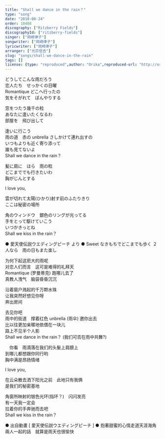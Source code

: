 ```yaml
---
title: "Shall we dance in the rain？"
type: "song"
date: "2010-08-24"
order: 10408
discography: ["Ritzberry Fields"]
discographyId: ["ritzberry-fields"]
singer: ["岡崎律子"]
songwriter: ["岡崎律子"]
lyricwriter: ["岡崎律子"]
arranger: ["光宗信吉"]
slug: "songs/shall-we-dance-in-the-rain"
tags: []
license: {type: "reproduced",author: "Orika",reproduced-url: "http://orikamushi.myweb.hinet.net/",reproduced-website: "織歌蟲網站"}
---
```


どうしてこんな雨だろう   
恋人たち　せっかくの日曜   
Romantique どこへ行ったの   
気をそがれて　ぼんやりする   
  
窓をつたう幾千の粒   
あなたに逢いたくなるわ   
部屋を　飛び出して   
  
逢いに行こう   
雨の道　赤の unbrella さしかけて連れ出すの   
いつもよりも近く寄り添って   
誰も見てないよ   
Shall we dance in the rain？   
  
髪に肩に　ほら　雨の粒   
どこまででも行きたいわ   
胸がじんとする   
  
I love you,   
  
雲が切れて太陽(ひかり)射す前のふたりきり   
ここは秘密の場所   
  
角のウィンドウ　銀色のリングが光ってる   
手をとって駆けていこう   
いつかきっとね   
Shall we kiss in the rain？  
  
● 愛天使伝説ウエディングピーチ より ● Sweet なきもちでどこまでも歩く ２人なら　雨の日もまた楽し  
  
  <!-- 翻译 -->

为何下起这麽大的雨呢   
对恋人们而言　这可是难得的礼拜天   
Romantique (罗曼蒂克) 跑哪儿去了   
真教人洩气　脑袋昏昏沉沉   
  
沿着窗户溅起的千万颗水珠   
让我突然好想见你呀   
奔出房间   
  
去见你吧   
雨中的街道　撑着红色 unbrella (雨伞) 邀你出去   
比以往更加亲暱地依偎在一块儿   
路上不见半个人影   
Shall we dance in the rain？ (我们可否在雨中共舞?)   
  
　你看　雨滴落在我们的头髮上肩膀上   
到哪儿都想跟你同行哟   
胸中满是昂扬情绪   
  
I love you,   
  
在云朵散去洒下阳光之前　此地只有我俩   
是我们的秘密基地   
  
角窗所映射的银色光环(指环？)　闪闪发亮   
有一天我一定会   
拉着你的手奔驰而去吧   
Shall we kiss in the rain？  
  
● 出自動畫 \[ 愛天使伝説ウエディングピーチ \] ● 抱著甜蜜的心情走道天涯海角 兩人一起的話　就算是雨天也很愉快
